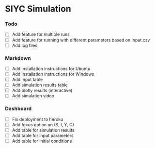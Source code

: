# SIYC Simulation

### Todo
- [ ] Add feature for multiple runs  
- [ ] Add feature for running with different parameters based on input.csv
- [ ] Add log files

### Markdown
- [ ] Add installation instructions for Ubuntu
- [ ] Add installation instructions for Windows
- [ ] Add input table
- [ ] Add simulation results table
- [ ] Add plotly results (interactive)
- [ ] Add simulation video

### Dashboard
- [ ] Fix deployment to heroku
- [ ] Add focus option on (S, I, Y, C)
- [ ] Add table for simulation results
- [ ] Add table for input parameters
- [ ] Add table for initial conditions
